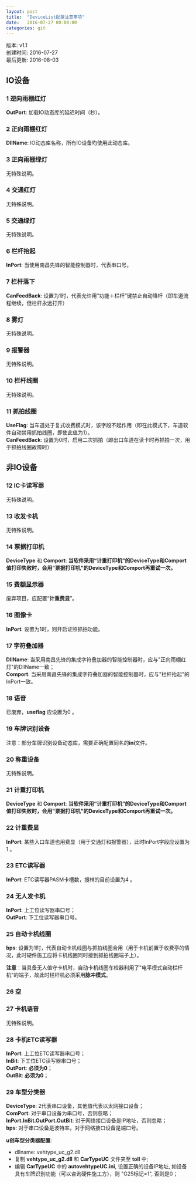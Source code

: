 ```yaml
---
layout: post
title:  "DeviceList配置注意事项"
date:   2016-07-27 00:00:00
categories: git
---
```


版本: v1.1  
创建时间: 2016-07-27  
最后更新: 2016-08-03  
 
## IO设备  

### 1 逆向雨棚红灯
  
**OutPort**: 加载IO动态库的延迟时间（秒）。 
 
### 2 正向雨棚红灯
  
**DllName**: IO动态库名称，所有IO设备均使用此动态库。
  
### 3 正向雨棚绿灯  

无特殊说明。 
 
### 4 交通红灯  

无特殊说明。  

### 5 交通绿灯  

无特殊说明。  

### 6 栏杆抬起  

**InPort**: 当使用南昌先锋的智能控制器时，代表串口号。  

### 7 栏杆落下  

**CanFeedBack**: 设置为1时，代表允许用“功能＋栏杆”键禁止自动降杆（即车道流程继续，但栏杆永远打开）  

### 8 雾灯  

无特殊说明。  

### 9 报警器  

无特殊说明。  

### 10 栏杆线圈  

无特殊说明。  

### 11 抓拍线圈  

**UseFlag**: 当车道处于复式收费模式时，该字段不起作用（即在此模式下，车道软件自动禁用抓拍线圈，即使此值为1）。  
**CanFeedBack**: 设置为0时，启用二次抓拍（即出口车道在读卡时再抓拍一次，用于抓拍线圈故障时）  


## 非IO设备  

### 12 IC卡读写器  

无特殊说明。  

### 13 收发卡机  

无特殊说明。  

### 14 票据打印机  

**DeviceType** 和 **Comport**: **当软件采用“计重打印机”的DeviceType和Comport值打印失败时，会用"票据打印机"的DeviceType和Comport再重试一次。**  

### 15 费额显示器  

废弃项目，应配置“**计重费显**”。  

### 16 图像卡  

**InPort**: 设置为1时，则开启证照抓拍功能。  

### 17 字符叠加器  

**DllName**: 当采用南昌先锋的集成字符叠加器的智能控制器时，应与"正向雨棚红灯"的DllName一致；  
**Comport**: 当采用南昌先锋的集成字符叠加器的智能控制器时，应与"栏杆抬起"的InPort一致。  

### 18 语音  

已废弃，**useflag** 应设置为0 。  

### 19 车牌识别设备  

注意：部分车牌识别设备动态库，需要正确配置同名的**ini**文件。  

### 20 称重设备  

无特殊说明。  

### 21 计重打印机  

**DeviceType** 和 **Comport**: **当软件采用“计重打印机”的DeviceType和Comport值打印失败时，会用"票据打印机"的DeviceType和Comport再重试一次。**  

### 22 计重费显  

**InPort**: 某些入口车道也用费显（用于交通灯和报警器），此时InPort字段应设置为1 。  

### 23 ETC读写器  

**InPort**: ETC读写器PASM卡槽数，搜林的目前设置为4 。  

### 24 无人发卡机  

**InPort**: 上工位读写器串口号；  
**OutPort**: 下工位读写器串口号。  

### 25 自动卡机线圈  

**bps**: 设置为1时，代表自动卡机线圈与抓拍线圈合用（用于卡机前置于收费亭的情况，此时硬件施工应将卡机线圈同时接到抓拍线圈端子上）。  

**注意**：当具备无人值守卡机时，自动卡机线圈车检器利用了"电平模式自动栏杆机"的端子，故此时栏杆机必须采用**脉冲模式**。  

### 26 空  

### 27 卡机语音  

无特殊说明。  

### 28 卡机ETC读写器  

**InPort**: 上工位ETC读写器串口号；  
**InBit**: 下工位ETC读写器串口号；  
**OutPort**: **必须为0**；  
**OutBit**: **必须为0**；   

### 29 车型分类器  

**DeviceType**: 2代表串口设备，其他值代表以太网接口设备；  
**ComPort**: 对于串口设备为串口号，否则忽略；  
**InPort.InBit.OutPort.OutBit**: 对于网络接口设备是IP地址，否则忽略；  
**bps**: 对于串口设备是波特率，对于网络接口设备是端口号。  
  
**u创车型分类器配置**:  

*   dllname: vehtype_uc_g2.dll  
*   复制 **vehtype_uc_g2.dll** 和 **CarTypeUC** 文件夹至 **toll** 中;  
*   编辑 **CarTypeUC** 中的 **autovehtypeUC.ini**, 设置正确的设备IP地址, 如设备具有车牌识别功能（可以咨询硬件施工方），则 "G25标记=1", 否则是0；  



